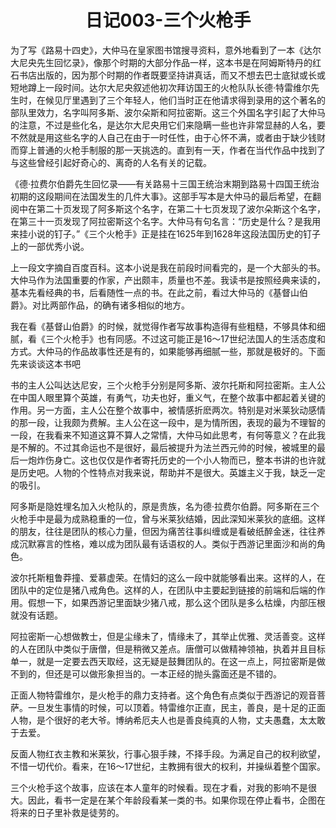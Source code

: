 <h1 style="text-align:center">日记003-三个火枪手</h1>

为了写《路易十四史》，大仲马在皇家图书馆搜寻资料，意外地看到了一本《达尔大尼央先生回忆录》，像那个时期的大部分作品一样，这本书是在阿姆斯特丹的红石书店出版的，因为那个时期的作者既要坚持讲真话，而又不想去巴士底狱或长或短地蹲上一段时间。达尔大尼央叙述他初次拜访国王的火枪队队长德·特雷维尔先生时，在候见厅里遇到了三个年轻人，他们当时正在他请求得到录用的这个著名的部队里效力，名字叫阿多斯、波尔朵斯和阿拉密斯。这三个外国名字引起了大仲马的注意，不过是些化名，是达尔大尼央用它们来隐瞒一些也许非常显赫的人名，要不然就是用这些名字的人自己在由于一时任性，由于心怀不满，或者由于缺少钱财而穿上普通的火枪手制服的那一天挑选的。直到有一天，作者在当代作品中找到了与这些曾经引起好奇心的、离奇的人名有关的记载。

《德·拉费尔伯爵先生回忆录——有关路易十三国王统治末期到路易十四国王统治初期的这段期间在法国发生的几件大事》。这部手写本是大仲马的最后希望，在翻阅中在第二十页发现了阿多斯这个名字，在第二十七页发现了波尔朵斯这个名字，在第三十一页发现了阿拉密斯这个名字。大仲马有句名言：“历史是什么？是我用来挂小说的钉子。”《三个火枪手》正是挂在1625年到1628年这段法国历史的钉子上的一部优秀小说。

上一段文字摘自百度百科。这本小说是我在前段时间看完的，是一个大部头的书。大仲马作为法国重要的作家，产出颇丰，质量也不差。我读书是按照经典来读的，基本先看经典的书，后看随性一点的书。在此之前，看过大仲马的《基督山伯爵》。对比两部作品，的确有诸多相似的地方。

我在看《基督山伯爵》的时候，就觉得作者写故事构造得有些粗糙，不够具体和细腻，看《三个火枪手》也有同感。不过这可能正是16～17世纪法国人的生活态度和方式。大仲马的作品故事性还是有的，如果能够再细腻一些，那就是极好的。下面先来谈谈这本书吧

书的主人公叫达达尼安，三个火枪手分别是阿多斯、波尔托斯和阿拉密斯。主人公在中国人眼里算个英雄，有勇气，功夫也好，重义气，在整个故事中都起着关键的作用。另一方面，主人公在整个故事中，被情感折麽两次。特别是对米莱狄动感情的那一段，让我颇为费解。主人公在这一段中，是为情所困，表现的最为不理智的一段，在我看来不知道这算不算人之常情，大仲马如此思考，有何等意义？在此我是不解的。不过其命运也不是很好，最后被提升为法兰西元帅的时候，被城里的最后一炮炸伤身亡。这也仅仅是作者寄托历史的一个小人物而已，整本书讲的也许就是历史吧。人物的个性特点对我来说，帮助并不是很大。英雄主义于我，缺乏一定的吸引。

阿多斯是隐姓埋名加入火枪队的，原是贵族，名为德·拉费尔伯爵。阿多斯在三个火枪手中是最为成熟稳重的一位，曾与米莱狄结婚，因此深知米莱狄的底细。这样的朋友，往往是团队的核心力量，但因为痛苦往事纠缠或是看破纸醉金迷，往往养成沉默寡言的性格，难以成为团队最有话语权的人。类似于西游记里面沙和尚的角色。

波尔托斯粗鲁莽撞、爱慕虚荣。在情妇的这么一段中就能够看出来。这样的人，在团队中的定位是猪八戒角色。这样的人，在团队中主要起到链接的前端和后端的作用。假想一下，如果西游记里面缺少猪八戒，那么这个团队是多么枯燥，内部压根就没有话题。

阿拉密斯一心想做教士，但是尘缘未了，情缘未了，其举止优雅、灵活善变。这样的人在团队中类似于唐僧，但是稍微又差点。唐僧可以做精神领袖，执着并且目标单一，就是一定要去西天取经，这无疑是鼓舞团队的。在这一点上，阿拉密斯是做不到的，但还是可以做形象担当的。一本正经的抛头露面还是不错的。

正面人物特雷维尔，是火枪手的鼎力支持者。这个角色有点类似于西游记的观音菩萨。一旦发生事情的时候，可以顶着。特雷维尔正直，民主，善良，是十足的正面人物，是个很好的老大爷。博纳希厄夫人也是善良纯真的人物，丈夫愚蠢，太太敢于去爱。

反面人物红衣主教和米莱狄，行事心狠手辣，不择手段。为满足自己的权利欲望，不惜一切代价。看来，在16～17世纪，主教拥有很大的权利，并操纵着整个国家。

三个火枪手这个故事，应该在本人童年的时候看。现在才看，对我的影响不是很大。因此，看书一定是在某个年龄段看某一类的书。如果你现在停止看书，企图在将来的日子里补救是徒劳的。